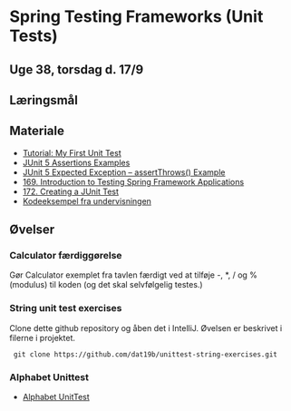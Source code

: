 
<!-- JS use if these pages are used as githubpages. can be deleted if used elsewhere -->
<script src="https://code.jquery.com/jquery-3.2.1.min.js"></script>
<script src="script.js"></script>

# Spring Testing Frameworks (Unit Tests) 

## Uge 38, torsdag d. 17/9

## Læringsmål

## Materiale
* [Tutorial: My First Unit Test](w38_my_first_unittest_tutorial.md)
* [JUnit 5 Assertions Examples](https://howtodoinjava.com/junit5/junit-5-assertions-examples/)
* [JUnit 5 Expected Exception – assertThrows() Example](https://howtodoinjava.com/junit5/expected-exception-example/)
* [169. Introduction to Testing Spring Framework Applications](https://www.udemy.com/course/spring-framework-5-beginner-to-guru/learn/lecture/7497672#overview)
* [172. Creating a JUnit Test](https://www.udemy.com/course/spring-framework-5-beginner-to-guru/learn/lecture/7497686#overview)
* [Kodeeksempel fra undervisningen]() 
## Øvelser
### Calculator færdiggørelse
Gør Calculator exemplet fra tavlen færdigt ved at tilføje -, *, / og % (modulus) til koden (og det skal selvfølgelig testes.)

### String unit test exercises 
Clone dette github repository og åben det i IntelliJ. Øvelsen er beskrivet i filerne i projektet.

````
 git clone https://github.com/dat19b/unittest-string-exercises.git
```` 
### Alphabet Unittest
* [Alphabet UnitTest](w38_alphabet_unittest_ex.md)


